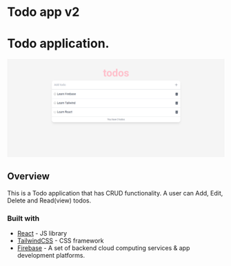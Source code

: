 # Todo app v2

# Todo application.

![](./public/todos-preview.png)

## Overview

This is a Todo application that has CRUD functionality. A user can Add, Edit, Delete and Read(view) todos.

### Built with

- [React](https://reactjs.org/) - JS library
- [TailwindCSS](https://tailwindcss.com/) - CSS framework
- [Firebase](https://reactjs.org/) - A set of backend cloud computing services & app development platforms.
